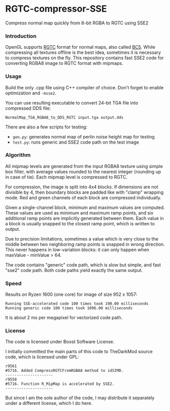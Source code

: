 # RGTC-compressor-SSE
Compress normal map quickly from 8-bit RGBA to RGTC using SSE2

### Introduction

OpenGL supports [RGTC](https://www.khronos.org/opengl/wiki/Red_Green_Texture_Compression) format for normal maps, also called [BC5](https://en.wikipedia.org/wiki/S3_Texture_Compression#BC4_and_BC5).
While compressing all textures offline is the best idea, sometimes it is necessary to compress textures on the fly.
This repository contains fast SSE2 code for converting RGBA8 image to RGTC format with mipmaps.

### Usage

Build the only .cpp file using C++ compiler of choice.
Don't forget to enable optimization and `-msse2`.

You can use resulting executable to convert 24-bit TGA file into compressed DDS file:

    NormalMap_TGA_RGBA8_to_DDS_RGTC input.tga output.dds
    
There are also a few scripts for testing:

 * `gen.py`: generates normal map of perlin noise height map for testing
 * `test.py`: runs generic and SSE2 code path on the test image

### Algorithm

All mipmap levels are generated from the input RGBA8 texture using simple box filter, with average values rounded to the nearest integer (rounding up in case of tie).
Each mipmap level is compressed to RGTC.

For compression, the image is split into 4x4 blocks.
If dimensions are not divisible by 4, then boundary blocks are padded like with "clamp" wrapping mode.
Red and green channels of each block are compressed individually.

Given a single-channel block, minimum and maximum values are computed.
These values are used as minimum and maximum ramp points, and six additional ramp points are implicitly generated between them.
Each value in a block is usually snapped to the closest ramp point, which is written to output.

Due to precision limitations, sometimes a value which is very close to the middle between two neighboring ramp points is snapped in wrong direction.
This never happens in low-variation blocks: it can only happen when maxValue - minValue > 64.

The code contains "generic" code path, which is slow but simple, and fast "sse2" code path.
Both code paths yield exactly the same output.

### Speed

Results on Ryzen 1600 (one core) for image of size 952 x 1057:

    Running SSE-accelerated code 100 times took 190.00 milliseconds
    Running generic code 100 times took 1096.00 milliseconds
    
It is about 2 ms per megapixel for vectorized code path.

### License

The code is licensed under Boost Software License.

I initially committed the main parts of this code to TheDarkMod source code, which is licensed under GPL:

    r9561
    #5716. Added CompressRGTCFromRGBA8 method to idSIMD.
    ---------------------
    r9558
    #5716. Function R_MipMap is accelerated by SSE2.
    ---------------------

But since I am the sole author of the code, I may distribute it separately under a different license, which I do here.
